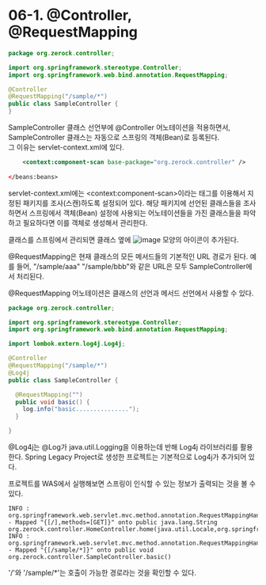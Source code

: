 # 06-1. @Controller, @RequestMapping
```java
package org.zerock.controller;

import org.springframework.stereotype.Controller;
import org.springframework.web.bind.annotation.RequestMapping;

@Controller
@RequestMapping("/sample/*")
public class SampleController {
}
```
SampleController 클래스 선언부에 @Controller 어노테이션을 적용하면서, SampleController 클래스는 자동으로 스프링의 객체(Bean)로 등록된다.   
그 이유는 servlet-context.xml에 있다.
```xml
	<context:component-scan base-package="org.zerock.controller" />
	
</beans:beans>
```
servlet-context.xml에는 \<context:component-scan>이라는 태그를 이용해서 지정된 패키지를 조사(스캔)하도록 설정되어 있다.
해당 패키지에 선언된 클래스들을 조사하면서 스프링에서 객체(Bean) 설정에 사용되는 어노테이션들을 가진 클래스들을 파악하고 필요하다면 이를 객체로 생성해서 관리한다.

클래스를 스프링에서 관리되면 클래스 옆에 ![image](https://github.com/GYUNGAEEEE/Spring/assets/158580466/0fce5406-97c7-4a9e-8e26-dfb7fbb28733) 모양의 아이콘이 추가된다.

@RequestMapping은 현재 클래스의 모든 메서드들의 기본적인 URL 경로가 된다.
예를 들어, "/sample/aaa" "/sample/bbb"와 같은 URL은 모두 SampleController에서 처리된다.

@RequestMapping 어노테이션은 클래스의 선언과 메서드 선언에서 사용할 수 있다.
```java
package org.zerock.controller;

import org.springframework.stereotype.Controller;
import org.springframework.web.bind.annotation.RequestMapping;

import lombok.extern.log4j.Log4j;

@Controller
@RequestMapping("/sample/*")
@Log4j
public class SampleController {

  @RequestMapping("")
  public void basic() {
    log.info("basic...............");
  }

}
```
@Log4j는 @Log가 java.util.Logging을 이용하는데 반해 Log4j 라이브러리를 활용한다.
Spring Legacy Project로 생성한 프로젝트는 기본적으로 Log4j가 추가되어 있다.

프로젝트를 WAS에서 실행해보면 스프링이 인식할 수 있는 정보가 출력되는 것을 볼 수 있다.
```
INFO : org.springframework.web.servlet.mvc.method.annotation.RequestMappingHandlerMapping - Mapped "{[/],methods=[GET]}" onto public java.lang.String org.zerock.controller.HomeController.home(java.util.Locale,org.springframework.ui.Model)
INFO : org.springframework.web.servlet.mvc.method.annotation.RequestMappingHandlerMapping - Mapped "{[/sample/*]}" onto public void org.zerock.controller.SampleController.basic()
```
'/'와 '/sample/*'는 호출이 가능한 경로라는 것을 확인할 수 있다.
